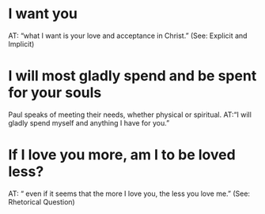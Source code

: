 #  I want you 
AT: “what I want is your love and acceptance in Christ.” (See: Explicit and
Implicit)
#  I will most gladly spend and be spent for your souls 
Paul speaks of meeting their
needs, whether physical or spiritual. AT:“I will gladly spend myself and anything I have
for you.”
#  If I love you more, am I to be loved less? 
AT: “ even if it seems that the more I love
you, the less you love me.” (See: Rhetorical Question)

